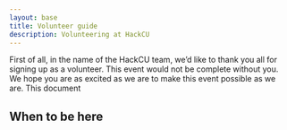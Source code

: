 ```yaml
---
layout: base
title: Volunteer guide
description: Volunteering at HackCU
---
```



First of all, in the name of the HackCU team, we’d like to thank you all for signing up as a volunteer. This event would not be complete without you. We hope you are as excited as we are to make this event possible as we are. This document 

## When to be here


